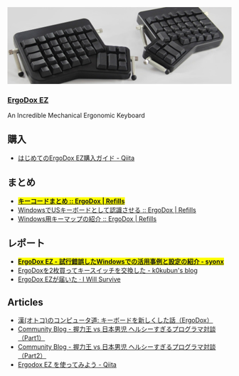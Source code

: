 ![ErgoDox](/img/ergodox.jpg)

### [ErgoDox EZ](https://ergodox-ez.com/)
An Incredible Mechanical Ergonomic Keyboard


## 購入
- [はじめてのErgoDox EZ購入ガイド \- Qiita](http://qiita.com/moutend/items/dd3ac2b8cffd69809928)


## まとめ
- __<mark>[キーコードまとめ :: ErgoDox \| Refills](https://syon.github.io/refills/rid/1471100/)</mark>__
- [WindowsでUSキーボードとして認識させる :: ErgoDox \| Refills](https://syon.github.io/refills/rid/1475592/)
- [Windows用キーマップの紹介 :: ErgoDox \| Refills](https://syon.github.io/refills/rid/1475593/)


## レポート
- __<mark>[ErgoDox EZ - 試行錯誤したWindowsでの活用事例と設定の紹介 - syonx](http://syonx.hatenablog.com/entry/2016/12/11/000000)</mark>__
- [ErgoDoxを2枚買ってキースイッチを交換した \- k0kubun's blog](http://k0kubun.hatenablog.com/entry/ergodox)
- [ErgoDox EZが届いた · I Will Survive](http://blog.restartr.com/2016/03/31/got-my-ergodox-ez/)


## Articles

- [漢\(オトコ\)のコンピュータ道: キーボードを新しくした話（ErgoDox）](http://nippondanji.blogspot.jp/2016/01/ergodox.html)
- [Community Blog \- 握力王 vs 日本男児 ヘルシーすぎるプログラマ対談（Part1）](http://www.oreilly.co.jp/community/blog/2016/02/helthy-programmers-talk-training-part1.html)
- [Community Blog \- 握力王 vs 日本男児 ヘルシーすぎるプログラマ対談（Part2）](http://www.oreilly.co.jp/community/blog/2016/03/helthy-programmers-talk-training-part2.html)
- [Ergodox EZ を使ってみよう \- Qiita](http://qiita.com/kei_s/items/40a896d1a1c70f2961e0)
